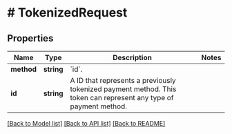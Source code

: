 # # TokenizedRequest

## Properties

Name | Type | Description | Notes
------------ | ------------- | ------------- | -------------
**method** | **string** | &#x60;id&#x60;. |
**id** | **string** | A ID that represents a previously tokenized payment method. This token can represent any type of payment method. |

[[Back to Model list]](../../README.md#models) [[Back to API list]](../../README.md#endpoints) [[Back to README]](../../README.md)
